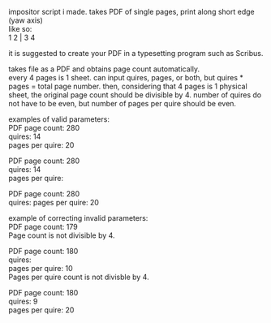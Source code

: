 impositor script i made. takes PDF of single pages, print along short edge (yaw axis)  
like so:  
1      2  |  3      4  

it is suggested to create your PDF in a typesetting program such as Scribus.  

takes file as a PDF and obtains page count automatically.  
every 4 pages is 1 sheet. can input quires, pages, or both, but quires * pages = total page number. then, considering that 4 pages is 1 physical sheet, the original page count should be divisible by 4. number of quires do not have to be even, but number of pages per quire should be even.   

examples of valid parameters:  
PDF page count: 280  
quires: 14  
pages per quire: 20  

PDF page count: 280  
quires: 14  
pages per quire:  

PDF page count: 280  
quires: 
pages per quire: 20  

example of correcting invalid parameters:  
PDF page count: 179  
Page count is not divisible by 4.

PDF page count: 180  
quires:  
pages per quire: 10  
Pages per quire count is not divisble by 4.  
  
PDF page count: 180  
quires: 9  
pages per quire: 20  

